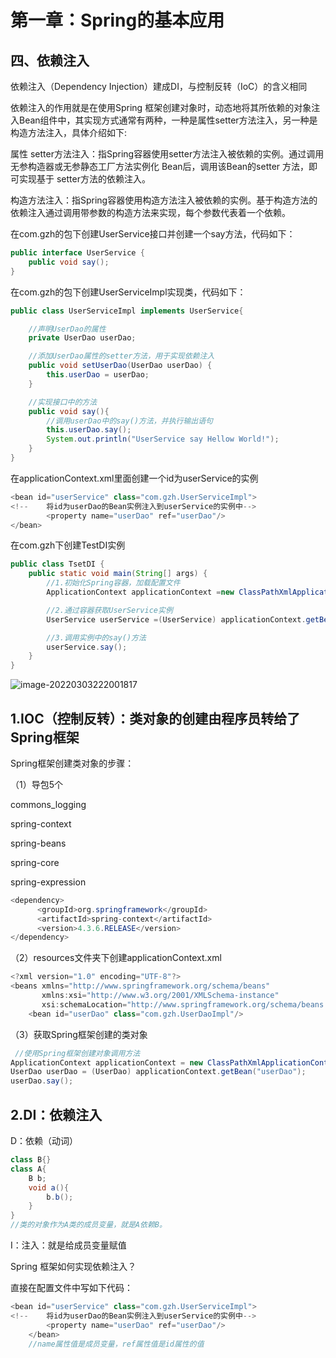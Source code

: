# 第一章：Spring的基本应用

## 四、依赖注入

依赖注入（Dependency Injection）建成DI，与控制反转（IoC）的含义相同

依赖注入的作用就是在使用Spring 框架创建对象时，动态地将其所依赖的对象注入Bean组件中，其实现方式通常有两种，一种是属性setter方法注入，另一种是构造方法注入，具体介绍如下:

属性 setter方法注入：指Spring容器使用setter方法注入被依赖的实例。通过调用无参构造器或无参静态工厂方法实例化 Bean后，调用该Bean的setter 方法，即可实现基于 setter方法的依赖注入。

构造方法注入：指Spring容器使用构造方法注入被依赖的实例。基于构造方法的依赖注入通过调用带参数的构造方法来实现，每个参数代表着一个依赖。



在com.gzh的包下创建UserService接口并创建一个say方法，代码如下：

```java
public interface UserService {
    public void say();
}
```

在com.gzh的包下创建UserServiceImpl实现类，代码如下：

```java
public class UserServiceImpl implements UserService{

    //声明UserDao的属性
    private UserDao userDao;

    //添加UserDao属性的setter方法，用于实现依赖注入
    public void setUserDao(UserDao userDao) {
        this.userDao = userDao;
    }

    //实现接口中的方法
    public void say(){
        //调用userDao中的say()方法，并执行输出语句
        this.userDao.say();
        System.out.println("UserService say Hellow World!");
    }
}
```

在applicationContext.xml里面创建一个id为userService的实例

```java
<bean id="userService" class="com.gzh.UserServiceImpl">
<!--    将id为userDao的Bean实例注入到userService的实例中-->
        <property name="userDao" ref="userDao"/>
</bean>
```

在com.gzh下创建TestDI实例

```java
public class TsetDI {
    public static void main(String[] args) {
        //1.初始化Spring容器，加载配置文件
        ApplicationContext applicationContext =new ClassPathXmlApplicationContext("applicationContext.xml");

        //2.通过容器获取UserService实例
        UserService userService =(UserService) applicationContext.getBean("userService");

        //3.调用实例中的say()方法
        userService.say();
    }
}
```

![image-20220303222001817](https://yovinchen-1308133012.cos.ap-beijing.myqcloud.com/image-20220303222001817.png)

## 1.IOC（控制反转）：类对象的创建由程序员转给了Spring框架

Spring框架创建类对象的步骤：

（1）导包5个

commons_logging

spring-context

spring-beans

spring-core

spring-expression

```java
<dependency>
      <groupId>org.springframework</groupId>
      <artifactId>spring-context</artifactId>
      <version>4.3.6.RELEASE</version>
</dependency>
```

（2）resources文件夹下创建applicationContext.xml

```java
<?xml version="1.0" encoding="UTF-8"?>
<beans xmlns="http://www.springframework.org/schema/beans"
       xmlns:xsi="http://www.w3.org/2001/XMLSchema-instance"
       xsi:schemaLocation="http://www.springframework.org/schema/beans http://www.springframework.org/schema/beans/spring-beans.xsd">
    <bean id="userDao" class="com.gzh.UserDaoImpl"/>
```

（3）获取Spring框架创建的类对象

```java
 //使用Spring框架创建对象调用方法
ApplicationContext applicationContext = new ClassPathXmlApplicationContext("applicationContext.xml");
UserDao userDao = (UserDao) applicationContext.getBean("userDao");
userDao.say();
```

## 2.DI：依赖注入

D：依赖（动词）

```java
class B{}
class A{
	B b;
	void a(){
		b.b();
	}
}
//类的对象作为A类的成员变量，就是A依赖B。
```

I：注入：就是给成员变量赋值

Spring 框架如何实现依赖注入？

直接在配置文件中写如下代码：

```java
<bean id="userService" class="com.gzh.UserServiceImpl">
<!--    将id为userDao的Bean实例注入到userService的实例中-->
        <property name="userDao" ref="userDao"/>
    </bean>
    //name属性值是成员变量，ref属性值是id属性的值
```

# 